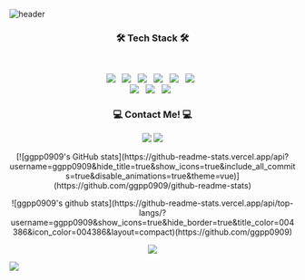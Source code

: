 ![header](https://capsule-render.vercel.app/api?type=slice&color=gradient&height=160&section=header&text=Yeongnam's%20Github&fontAlign=50&fontAlignY=70&fontSize=80&fontColor=000000)


<h3 align="center"><b>🛠 Tech Stack 🛠</b></h3>

</br>
<p align="center">
<img src="https://img.shields.io/badge/python-3776AB?style=flat-square&logo=python&logoColor=white"/></a> &nbsp
<img src="https://img.shields.io/badge/HTML5-E34F26?style=flat-square&logo=HTML5&logoColor=white"/></a> &nbsp
<img src="https://img.shields.io/badge/CSS3-1572B6?style=flat-square&logo=CSS3&logoColor=white"/></a> &nbsp
<img src="https://img.shields.io/badge/JavaScript-F7DF1E?style=flat-square&logo=JavaScript&logoColor=white"/></a> &nbsp
<img src="https://img.shields.io/badge/TypeScript-3178C6?style=flat-square&logo=TypeScript&logoColor=white"/></a> &nbsp
<img src="https://img.shields.io/badge/Solidity-363636?style=flat-square&logo=Solidity&logoColor=white"/></a> &nbsp
</br>
<img src="https://img.shields.io/badge/Django-092E20?style=flat-square&logo=django&logoColor=white"/></a> &nbsp
<img src="https://img.shields.io/badge/React-61DAFB?style=flat-square&logo=react&logoColor=white"/></a> &nbsp
<img src="https://img.shields.io/badge/Vue.js-4FC08D?style=flat-square&logo=vue.js&logoColor=white"/></a> &nbsp
</p>

<h3 align="center"><b>💻 Contact Me! 💻</b></h3>

<p align="center">
<a href="mailto:ggpp09@gmail.com"><img src="https://img.shields.io/badge/Gmail-d14836?style=flat-square&logo=Gmail&logoColor=white&link=ggpp09@gmail.com"/></a>
<a href="https://www.instagram.com/jang_0nam/?hl=ko" target="_blank"><img src="https://img.shields.io/badge/Instagram-E4405F?style=flat-square&logo=Instagram&logoColor=white"/></a>
</p>


<p align="center">
[![ggpp0909's GitHub stats](https://github-readme-stats.vercel.app/api?username=ggpp0909&hide_title=true&show_icons=true&include_all_commits=true&disable_animations=true&theme=vue)](https://github.com/ggpp0909/github-readme-stats)
</p>

<p align="center">
![ggpp0909's github stats](https://github-readme-stats.vercel.app/api/top-langs/?username=ggpp0909&show_icons=true&hide_border=true&title_color=004386&icon_color=004386&layout=compact)(https://github.com/ggpp0909)
</p>

<p align="center">
<img align='' src="http://mazassumnida.wtf/api/v2/generate_badge?boj=ggpp09">
</p>
<a href="https://hits.seeyoufarm.com"><img src="https://hits.seeyoufarm.com/api/count/incr/badge.svg?url=https%3A%2F%2Fgithub.com%2Fggpp0909&count_bg=%235E43E9&title_bg=%23968D8D&icon=&icon_color=%23E7E7E7&title=hits&edge_flat=false"/></a>
